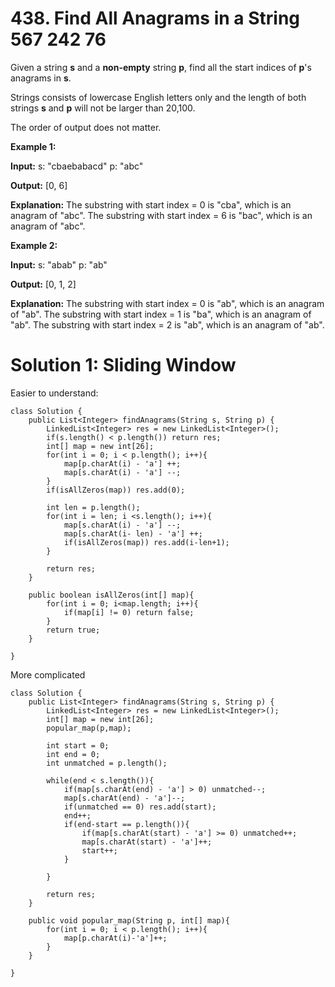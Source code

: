 # 438. Find All Anagrams in a String 567 242 76
Given a string  **s**  and a  **non-empty**  string  **p**, find all the start indices of  **p**'s anagrams in  **s**.

Strings consists of lowercase English letters only and the length of both strings  **s**  and  **p**  will not be larger than 20,100.

The order of output does not matter.

**Example 1:**

**Input:**
s: "cbaebabacd" p: "abc"

**Output:**
[0, 6]

**Explanation:**
The substring with start index = 0 is "cba", which is an anagram of "abc".
The substring with start index = 6 is "bac", which is an anagram of "abc".

**Example 2:**

**Input:**
s: "abab" p: "ab"

**Output:**
[0, 1, 2]

**Explanation:**
The substring with start index = 0 is "ab", which is an anagram of "ab".
The substring with start index = 1 is "ba", which is an anagram of "ab".
The substring with start index = 2 is "ab", which is an anagram of "ab".

# Solution 1: Sliding Window
Easier to understand:
```
class Solution {
    public List<Integer> findAnagrams(String s, String p) {
        LinkedList<Integer> res = new LinkedList<Integer>();
        if(s.length() < p.length()) return res;
        int[] map = new int[26];
        for(int i = 0; i < p.length(); i++){
            map[p.charAt(i) - 'a'] ++;
            map[s.charAt(i) - 'a'] --;
        }
        if(isAllZeros(map)) res.add(0);
        
        int len = p.length();
        for(int i = len; i <s.length(); i++){
            map[s.charAt(i) - 'a'] --;
            map[s.charAt(i- len) - 'a'] ++;
            if(isAllZeros(map)) res.add(i-len+1);
        }
        
        return res;
    }
    
    public boolean isAllZeros(int[] map){
        for(int i = 0; i<map.length; i++){
            if(map[i] != 0) return false;
        }
        return true;
    }
    
}
```

More complicated 
```
class Solution {
    public List<Integer> findAnagrams(String s, String p) {
        LinkedList<Integer> res = new LinkedList<Integer>();
        int[] map = new int[26];
        popular_map(p,map);
        
        int start = 0;
        int end = 0;
        int unmatched = p.length();
        
        while(end < s.length()){
            if(map[s.charAt(end) - 'a'] > 0) unmatched--;
            map[s.charAt(end) - 'a']--;
            if(unmatched == 0) res.add(start);
            end++;
            if(end-start == p.length()){
                if(map[s.charAt(start) - 'a'] >= 0) unmatched++;
                map[s.charAt(start) - 'a']++;
                start++;
            }
            
        }
        
        return res;
    }
    
    public void popular_map(String p, int[] map){
        for(int i = 0; i < p.length(); i++){
            map[p.charAt(i)-'a']++;
        }
    }
    
}
```